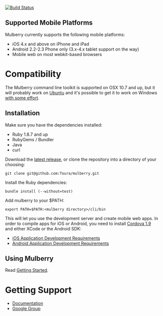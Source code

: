 [![Build Status](https://secure.travis-ci.org/Toura/mulberry.png?branch=master)](http://travis-ci.org/Toura/mulberry)


## Supported Mobile Platforms

Mulberry currently supports the following mobile platforms:

- iOS 4.x and above on iPhone and iPad
- Android 2.2-2.3 Phone only (3.x-4.x tablet support on the way)
- Mobile web on most webkit-based browsers


# Compatibility

The Mulberry command line toolkit is supported on OSX 10.7 and up, but it will probably work on [Ubuntu](https://github.com/Toura/mulberry/wiki/Common-Ubuntu-Installation-Issues) and it's possible to get it to work on Windows [with some effort](https://github.com/Toura/mulberry/wiki/Windows-Installation).



## Installation

Make sure you have the dependencies installed:

- Ruby 1.8.7 and up
- RubyGems / Bundler
- Java
- curl

Download the [latest release](https://github.com/Toura/mulberry/tags), or
 clone the repository into a directory of your choosing:

    git clone git@github.com:Toura/mulberry.git

Install the Ruby dependencies:

    bundle install (--without=test)

Add mulberry to your $PATH:

    export PATH=$PATH:<mulberry directory>/cli/bin

This will let you use the development server and create mobile web apps. In order to compile apps for iOS or Android, you need to install [Cordova 1.9](https://github.com/phonegap/phonegap/zipball/1.9.0)
and either XCode or the Android SDK:

- [iOS Application Development Requirements](https://github.com/Toura/mulberry/wiki/Requirements-for-developing-iOS-apps)
- [Android Application Development Requirements](https://github.com/Toura/mulberry/wiki/Requirements-for-developing-Android-apps)

## Using Mulberry

Read [Getting Started](https://github.com/Toura/mulberry/wiki/Getting-Started).


# Getting Support

- [Documentation](https://github.com/toura/mulberry/wiki)
- [Google Group](https://groups.google.com/forum/#!forum/toura-mulberry)
